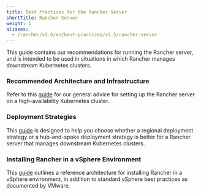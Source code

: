 ```yaml
---
title: Best Practices for the Rancher Server
shortTitle: Rancher Server
weight: 1
aliases:
  - /rancher/v2.6/en/best-practices/v2.5/rancher-server
---
```


This guide contains our recommendations for running the Rancher server, and is intended to be used in situations in which Rancher manages downstream Kubernetes clusters.

### Recommended Architecture and Infrastructure

Refer to this [guide](./deployment-types) for our general advice for setting up the Rancher server on a high-availability Kubernetes cluster.

### Deployment Strategies

This [guide](./deployment-strategies) is designed to help you choose whether a regional deployment strategy or a hub-and-spoke deployment strategy is better for a Rancher server that manages downstream Kubernetes clusters.

### Installing Rancher in a vSphere Environment

This [guide](./rancher-in-vsphere) outlines a reference architecture for installing Rancher in a vSphere environment, in addition to standard vSphere best practices as documented by VMware.